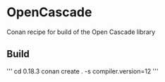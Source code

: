 # OpenCascade
Conan recipe for build of the Open Cascade library
 
## Build
'''
cd 0.18.3
conan create . -s compiler.version=12
'''
